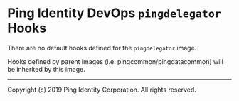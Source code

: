 
# Ping Identity DevOps `pingdelegator` Hooks
There are no default hooks defined for the `pingdelegator` image.

Hooks defined by parent images (i.e. pingcommon/pingdatacommon)
will be inherited by this image.

---

Copyright (c)  2019 Ping Identity Corporation. All rights reserved.
